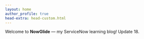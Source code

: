 ```yaml
---
layout: home
author_profile: true
head-extra: head-custom.html
---
```


Welcome to **NowGlide** — my ServiceNow learning blog!
Update 18.
